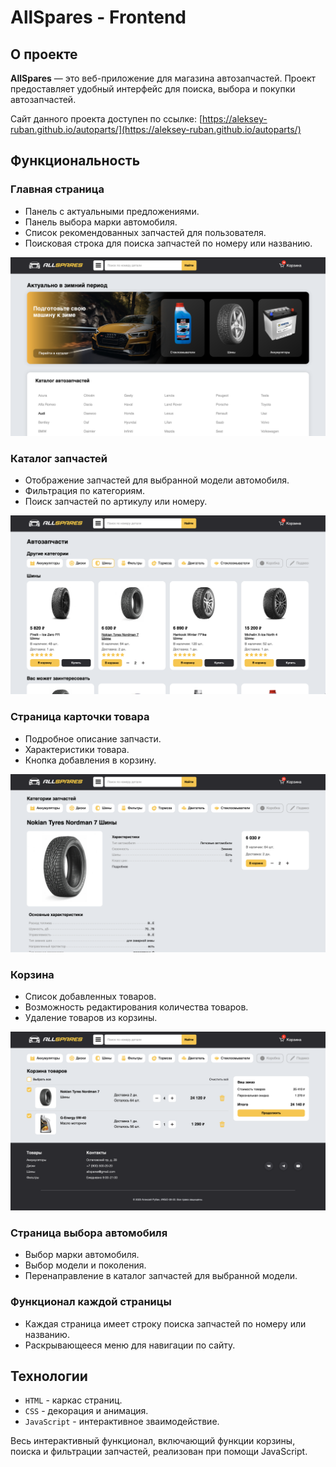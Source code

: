 # AllSpares - Frontend

## О проекте
**AllSpares** — это веб-приложение для магазина автозапчастей. Проект предоставляет удобный интерфейс для поиска, выбора и покупки автозапчастей.

Сайт данного проекта доступен по ссылке: [https://aleksey-ruban.github.io/autoparts/](https://aleksey-ruban.github.io/autoparts/)


## Функциональность

### Главная страница
- Панель с актуальными предложениями.
- Панель выбора марки автомобиля.
- Список рекомендованных запчастей для пользователя.
- Поисковая строка для поиска запчастей по номеру или названию.

![Главная страница](demo/mainPage.png)

### Каталог запчастей
- Отображение запчастей для выбранной модели автомобиля.
- Фильтрация по категориям.
- Поиск запчастей по артикулу или номеру.

![Каталог запчастей](demo/tiresPage.png)

### Страница карточки товара
- Подробное описание запчасти.
- Характеристики товара.
- Кнопка добавления в корзину.

![Страница карточки товара](demo/cardInfoPage.png)

### Корзина
- Список добавленных товаров.
- Возможность редактирования количества товаров.
- Удаление товаров из корзины.

![Корзина](demo/cartPage.png)

### Страница выбора автомобиля
- Выбор марки автомобиля.
- Выбор модели и поколения.
- Перенаправление в каталог запчастей для выбранной модели.

### Функционал каждой страницы
- Каждая страница имеет строку поиска запчастей по номеру или названию.
- Раскрывающееся меню для навигации по сайту.



## Технологии
- `HTML` - каркас страниц.
- `CSS` - декорация и анимация.
- `JavaScript` - интерактивное зваимодействие.

Весь интерактивный функционал, включающий функции корзины, поиска и фильтрации запчастей, реализован при помощи JavaScript.
